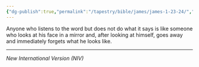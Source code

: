 ```yaml
---
{"dg-publish":true,"permalink":"/tapestry/bible/james/james-1-23-24/","title":"James 1:23–24","tags":["bible-verse","bible-verse"],"dgHomeLink":true,"dgShowLocalGraph":true,"dgEnableSearch":true}
---
```


Anyone who listens to the word but does not do what it says is like someone who looks at his face in a mirror and, after looking at himself, goes away and immediately forgets what he looks like.

---
*New International Version (NIV)*